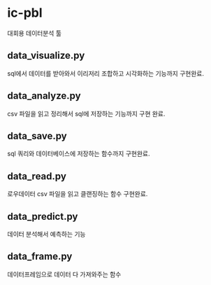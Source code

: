 # ic-pbl
대회용 데이터분석 툴

## data_visualize.py
sql에서 데이터를 받아와서 이리저리 조합하고 시각화하는 기능까지 구현완료.

## data_analyze.py
csv 파일을 읽고 정리해서 sql에 저장하는 기능까지 구현 완료.

## data_save.py
sql 쿼리와 데이터베이스에 저장하는 함수까지 구현완료.

## data_read.py
로우데이터 csv 파일을 읽고 클랜징하는 함수 구현완료.

## data_predict.py
데이터 분석해서 예측하는 기능

## data_frame.py
데이터프레임으로 데이터 다 가져와주는 함수